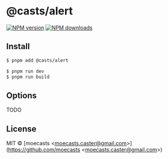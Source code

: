 # @casts/alert

[![NPM version](https://img.shields.io/npm/v/@casts/alert.svg?style=flat)](https://npmjs.org/package/@casts/alert)
[![NPM downloads](http://img.shields.io/npm/dm/@casts/alert.svg?style=flat)](https://npmjs.org/package/@casts/alert)

## Install

```bash
$ pnpm add @casts/alert
```

```bash
$ pnpm run dev
$ pnpm run build
```

## Options

TODO

## License

MIT © [moecasts &lt;moecasts.caster@gmail.com&gt;](https://github.com/moecasts &lt;moecasts.caster@gmail.com&gt;)
